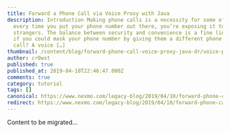 ```yaml
---
title: Forward a Phone Call via Voice Proxy with Java
description: Introduction Making phone calls is a necessity for some of us. But
  every time you put your phone number out there, you’re exposing it to
  strangers. The balance between security and convenience is a fine line. What
  if you could mask your phone number by giving them a different phone number to
  call? A voice […]
thumbnail: /content/blog/forward-phone-call-voice-proxy-java-dr/voice-proxy-java-feature.png
author: cr0wst
published: true
published_at: 2019-04-10T22:46:47.000Z
comments: true
category: tutorial
tags: []
canonical: https://www.nexmo.com/legacy-blog/2019/04/10/forward-phone-call-voice-proxy-java-dr
redirect: https://www.nexmo.com/legacy-blog/2019/04/10/forward-phone-call-voice-proxy-java-dr
---
```


Content to be migrated...
